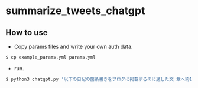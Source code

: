 # summarize_tweets_chatgpt

## How to use
- Copy params files and write your own auth data.

```bash
$ cp example_params.yml params.yml
```

- run.
```bash
$ python3 chatgpt.py '以下の日記の箇条書きをブログに掲載するのに適した文 章へ約1000文字で要約して下さい。'
```
